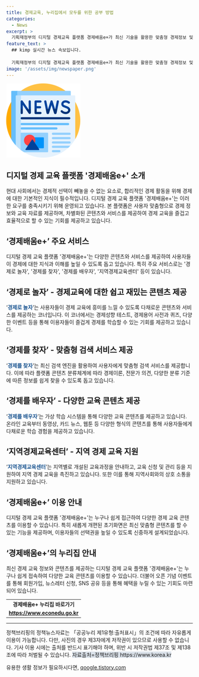 ```yaml
---
title: 경제교육, 누리집에서 모두를 위한 공부 방법
categories:
  - News
excerpt: >
  기획재정부의 디지털 경제교육 플랫폼 경제배움e+가 최신 기술을 활용한 맞춤형 경제정보 및 교육자료를 제공하며, 참여형 콘텐츠와 다양한 이벤트를 통해 경제교육에 대한 흥미를 유발한다. 회원은 관심 분야를 선택하고, 인공지능 기술에 의해 맞춤형 자료를 받을 수 있으며, EBTI를 통해 경제성향을 진단받아 교육자료를 추천받을 수도 있다. 이외에도 다양한 형식의 콘텐츠를 통해 경제를 배우고, 지역경제교육센터를 통해 센터별 교육과정을 활용할 수 있다. ‘경제배움e+’는 새로운 오픈 기념 이벤트를 통해 회원가입 및 뉴스레터 신청 시 커피와 케이크 쿠폰 등을 증정할 예정이다.
feature_text: >
  ## kimp 실시간 뉴스 속보입니다.

  기획재정부의 디지털 경제교육 플랫폼 경제배움e+가 최신 기술을 활용한 맞춤형 경제정보 및 교육자료를 제공하며, 참여형 콘텐츠와 다양한 이벤트를 통해 경제교육에 대한 흥미를 유발한다. 회원은 관심 분야를 선택하고, 인공지능 기술에 의해 맞춤형 자료를 받을 수 있으며, EBTI를 통해 경제성향을 진단받아 교육자료를 추천받을 수도 있다. 이외에도 다양한 형식의 콘텐츠를 통해 경제를 배우고, 지역경제교육센터를 통해 센터별 교육과정을 활용할 수 있다. ‘경제배움e+’는 새로운 오픈 기념 이벤트를 통해 회원가입 및 뉴스레터 신청 시 커피와 케이크 쿠폰 등을 증정할 예정이다.
image: '/assets/img/newspaper.png'
---
```


<p><img src="/assets/img/newspaper.png" alt="kimplant 속보" /></p>

<h2 data-ke-size="size26">디지털 경제 교육 플랫폼 '경제배움e+' 소개</h2>

<p data-ke-size="size16">현대 사회에서는 경제적 선택이 빼놓을 수 없는 요소로, 합리적인 경제 활동을 위해 경제에 대한 기본적인 지식이 필수적입니다. 디지털 경제 교육 플랫폼 '경제배움e+'는 이러한 요구를 충족시키기 위해 운영되고 있습니다. 본 플랫폼은 사용자 맞춤형으로 경제 정보와 교육 자료를 제공하며, 차별화된 콘텐츠와 서비스를 제공하여 경제 교육을 즐겁고 효율적으로 할 수 있는 기회를 제공하고 있습니다.</p>

<h2 data-ke-size="size26">‘경제배움e+’ 주요 서비스</h2>

<p data-ke-size="size16">디지털 경제 교육 플랫폼 '경제배움e+'는 다양한 콘텐츠와 서비스를 제공하여 사용자들이 경제에 대한 지식과 이해를 높일 수 있도록 돕고 있습니다. 특히 주요 서비스로는 '경제로 놀자', '경제를 찾자', '경제를 배우자', '지역경제교육센터' 등이 있습니다.</p>

<h2 data-ke-size="size26">‘경제로 놀자’ - 경제교육에 대한 쉽고 재밌는 콘텐츠 제공</h2>

<p data-ke-size="size16">‘<b><span style="color: #1a5490;">경제로 놀자</span></b>’는 사용자들이 경제 교육에 흥미를 느낄 수 있도록 다채로운 콘텐츠와 서비스를 제공하는 코너입니다. 이 코너에서는 경제성향 테스트, 경제용어 사전과 퀴즈, 다양한 이벤트 등을 통해 이용자들이 즐겁게 경제를 학습할 수 있는 기회를 제공하고 있습니다.</p>

<h2 data-ke-size="size26">‘경제를 찾자’ - 맞춤형 검색 서비스 제공</h2>

<p data-ke-size="size16">‘<b><span style="color: #1a5490;">경제를 찾자</span></b>’는 최신 검색 엔진을 활용하여 사용자에게 맞춤형 검색 서비스를 제공합니다. 이에 따라 플랫폼 콘텐츠 분류체계에 따라 경제이론, 전문가 의견, 다양한 분류 기준에 따른 정보를 쉽게 찾을 수 있도록 돕고 있습니다.</p>

<h2 data-ke-size="size26">‘경제를 배우자’ - 다양한 교육 콘텐츠 제공</h2>

<p data-ke-size="size16">‘<b><span style="color: #1a5490;">경제를 배우자</span></b>’는 가상 학습 시스템을 통해 다양한 교육 콘텐츠를 제공하고 있습니다. 온라인 교육부터 동영상, 카드 뉴스, 웹툰 등 다양한 형식의 콘텐츠를 통해 사용자들에게 다채로운 학습 경험을 제공하고 있습니다.</p>

<h2 data-ke-size="size26">‘지역경제교육센터’ - 지역 경제 교육 지원</h2>

<p data-ke-size="size16">‘<b><span style="color: #1a5490;">지역경제교육센터</span></b>’는 지역별로 개설된 교육과정을 안내하고, 교육 신청 및 관리 등을 지원하여 지역 경제 교육을 촉진하고 있습니다. 또한 이를 통해 지역사회와의 상호 소통을 지원하고 있습니다.</p>

<h2 data-ke-size="size26">‘경제배움e+’ 이용 안내</h2>

<p data-ke-size="size16">디지털 경제 교육 플랫폼 '경제배움e+'는 누구나 쉽게 접근하여 다양한 경제 교육 콘텐츠를 이용할 수 있습니다. 특히 새롭게 개편된 초기화면은 최신 맞춤형 콘텐츠를 할 수 있는 기능을 제공하며, 이용자들의 선택권을 높일 수 있도록 신중하게 설계되었습니다.</p>

<h2 data-ke-size="size26">‘경제배움e+’의 누리집 안내</h2>

<p data-ke-size="size16">최신 경제 교육 정보와 콘텐츠를 제공하는 디지털 경제 교육 플랫폼 '경제배움e+'는 누구나 쉽게 접속하여 다양한 교육 콘텐츠를 이용할 수 있습니다. 더불어 오픈 기념 이벤트를 통해 회원가입, 뉴스레터 신청, SNS 공유 등을 통해 혜택을 누릴 수 있는 기회도 마련되어 있습니다.</p>

<table>
  <tr>
    <td style="text-align: center; height: 17px;"><b>경제배움e+ 누리집 바로가기</b></td>
  </tr>
  <tr>
    <td style="text-align: center; height: 17px;"><a href="https://www.econedu.go.kr"><b>https://www.econedu.go.kr</b></a></td>
  </tr>
</table>

<hr>

<p data-ke-size="size16">정책브리핑의 정책뉴스자료는 「공공누리 제1유형:출처표시」의 조건에 따라 자유롭게 이용이 가능합니다. 다만, 사진의 경우 제3자에게 저작권이 있으므로 사용할 수 없습니다. 기사 이용 시에는 출처를 반드시 표기해야 하며, 위반 시 저작권법 제37조 및 제138조에 따라 처벌될 수 있습니다. <span style="background-color: #21538527;">자료출처=정책브리핑 https://www.korea.kr</span></p>
유용한 생활 정보가 필요하시다면, <a href="https://qoogle.tistory.com" rel="dofollow">qoogle.tistory.com</a>


